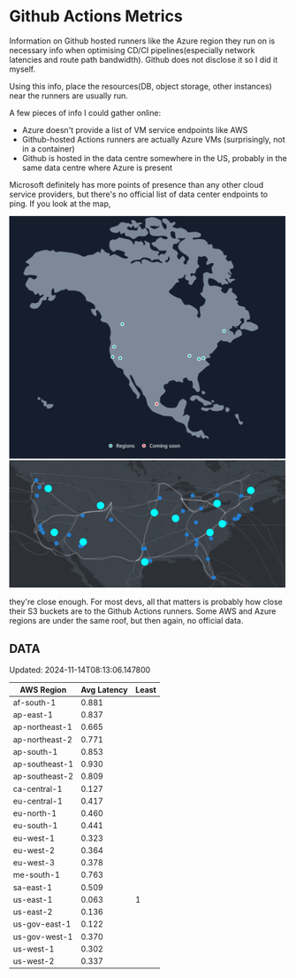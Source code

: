 # Github Actions Metrics
Information on Github hosted runners like the Azure region they run on is
necessary info when optimising CD/CI pipelines(especially network latencies and
route path bandwidth). Github does not disclose it so I did it myself.

Using this info, place the resources(DB, object storage, other instances) near
the runners are usually run.

A few pieces of info I could gather online:

- Azure doesn't provide a list of VM service endpoints like AWS
- Github-hosted Actions runners are actually Azure VMs (surprisingly, not in a
  container)
- Github is hosted in the data centre somewhere in the US, probably in the same
  data centre where Azure is present

Microsoft definitely has more points of presence than any other cloud service
providers, but there's no official list of data center endpoints to ping. If you
look at the map,

<a href="https://aws.amazon.com/about-aws/global-infrastructure/regions_az/">
<img src="image.png" style="width: 500px;">
</a>
<a href="https://datacenters.microsoft.com/globe/explore">
<img src="image-1.png" style="width: 500px;">
</a>

they're close enough. For most devs, all that matters is probably how close
their S3 buckets are to the Github Actions runners. Some AWS and Azure regions
are under the same roof, but then again, no official data.

## DATA
Updated: 2024-11-14T08:13:06.147800

| AWS Region | Avg Latency | Least |
| - | - | - |
| af-south-1 | 0.881 |  |
| ap-east-1 | 0.837 |  |
| ap-northeast-1 | 0.665 |  |
| ap-northeast-2 | 0.771 |  |
| ap-south-1 | 0.853 |  |
| ap-southeast-1 | 0.930 |  |
| ap-southeast-2 | 0.809 |  |
| ca-central-1 | 0.127 |  |
| eu-central-1 | 0.417 |  |
| eu-north-1 | 0.460 |  |
| eu-south-1 | 0.441 |  |
| eu-west-1 | 0.323 |  |
| eu-west-2 | 0.364 |  |
| eu-west-3 | 0.378 |  |
| me-south-1 | 0.763 |  |
| sa-east-1 | 0.509 |  |
| us-east-1 | 0.063 | 1 |
| us-east-2 | 0.136 |  |
| us-gov-east-1 | 0.122 |  |
| us-gov-west-1 | 0.370 |  |
| us-west-1 | 0.302 |  |
| us-west-2 | 0.337 |  |

